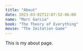 ```yaml
---
title: "About"
date: 2021-03-02T12:07:52-06:00
name: "Marc Garcia"
book: "The Theory of Everything"
movie: "The Imitation Game"
---
```

This is my about page.